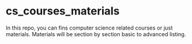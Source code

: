 # cs_courses_materials
In this repo, you can fins computer science related courses or just materials. Materials will be section by section basic to advanced listing.
